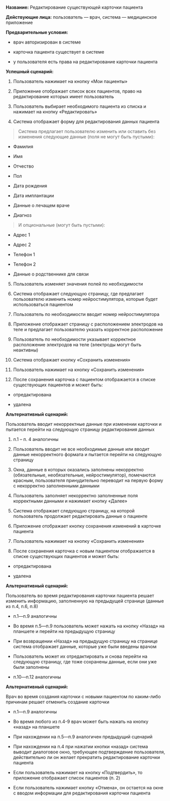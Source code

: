 **Название:** Редактирование существующей карточки пациента

**Действующие лица:** пользователь — врач, система — медицинское
приложение

**Предварительные условия:**

- врач авторизирован в системе

- карточка пациента существует в системе

- у пользователя есть права на редактирование карточки пациента

**Успешный сценарий:**

1.  Пользователь нажимает на кнопку «Мои пациенты»

2.  Приложение отображает список всех пациентов, право на редактирование
    которых имеет пользователь

3.  Пользователь выбирает необходимого пациента из списка и нажимает на
    кнопку «Редактировать»

4.  Система отображает форму для редактирования данных пациента

> Система предлагает пользователю изменить или оставить без изменения
> следующие данные (поля не могут быть пустыми):

- Фамилия

- Имя

- Отчество

- Пол

- Дата рождения

- Дата имплантации

- Данные о лечащем враче

- Диагноз

> И опциональные (могут быть пустыми):

- Адрес 1

- Адрес 2

- Телефон 1

- Телефон 2

- Данные о родственнике для связи

5.  Пользователь изменяет значения полей по необходимости

6.  Система отображает следующую страницу, где предлагает пользователю
    изменить номер нейростимулятора, которые будет использоваться
    пациентом

7.  Пользователь по необходимости вводит номер нейростимулятора

8.  Приложение отображает страницу с расположением электродов на теле и
    предлагает пользователю указать корректное расположение

9.  Пользователь по необходимости указывает корректное расположение
    электродов на теле (электроды могут быть неактивны)

10. Система отображает кнопку «Сохранить изменения»

11. Пользователь нажимает на кнопку «Сохранить изменения»

12. После сохранения карточка с пациентом отображается в списке
    существующих пациентов и может быть:

- отредактирована

- удалена

**Альтернативный сценарий:**

Пользователь вводит некорректные данные при изменении карточки и
пытается перейти на следующую страницу редактирования данных

1.  п.1 – п. 4 аналогичны

2.  Пользователь вводит не все необходимые данные или вводит данные
    некорректного формата и пытается перейти на следующую страницу

3.  Окна, данные в которых оказались заполнены некорректно
    (обязательные, необязательные, нейростимулятор), помечаются красным,
    пользователя принудительно переводит на первую форму с некорректно
    заполненными данными

4.  Пользователь заполняет некорректно заполненные поля корректными
    данными и нажимает кнопку «Далее»

5.  Система отображает следующую страницу, на которой пользователь
    продолжает редактировать данные о пациенте

6.  Приложение отображает кнопку сохранения изменений в карточке
    пациента

7.  Пользователь нажимает на кнопку «Сохранить изменения»

8.  После сохранения карточка с новым пациентом отображается в списке
    существующих пациентов и может быть:

- отредактирована

- удалена

**Альтернативный сценарий:**

Пользователь во время редактирования карточки пациента решает изменить
информацию, заполненную на предыдущей странице (данные из п.4, п.6, п.8)

- п.1—п.9 аналогичны

- Во время п.5—п.9 пользователь может нажать на кнопку «Назад» на
  планшете и перейти на предыдущую страницу

- При возвращении «Назад» на предыдущую страницу на странице система
  отображает данные, которые уже были введены врачом

- Пользователь может их отредактировать и снова перейти на следующую
  страницу, где тоже сохранены данные, если они уже были заполнены

- п.10—п.12 аналогичны

**Альтернативный сценарий:**

Врач во время создания карточки с новыми пациентом по каким-либо
причинам решает отменить создание карточки

- п.1—п.9 аналогичны

- Во время любого из п.4-9 врач может быть нажать на кнопку «назад» на
  планшете

- При нахождении на п.5—п.9 аналогичен предыдущий сценарий

- При нахождении на п.4 при нажатии кнопки «назад» система выводит
  диалоговое окно, требующее подтверждение пользователя, действительно
  ли он желает прекратить редактирование карточки пациента

- Если пользователь нажимает на кнопку «Подтвердить», то приложение
  отображает список пациентов (п. 2)

- Если пользователь нажимает кнопку «Отмена», он остается на окне с
  вводом информации для редактирования карточки пациента
